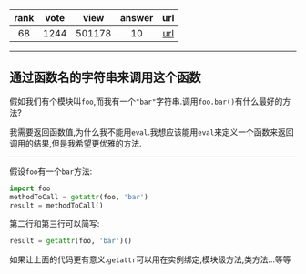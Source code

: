 
| rank | vote | view | answer | url |
|:-:|:-:|:-:|:-:|:-:|
|68|1244|501178|10| [url](http://stackoverflow.com/questions/3061/calling-a-function-of-a-module-by-using-its-name-a-string) |
***

## 通过函数名的字符串来调用这个函数

假如我们有个模块叫`foo`,而我有一个`"bar"`字符串.调用`foo.bar()`有什么最好的方法?

我需要返回函数值,为什么我不能用`eval`.我想应该能用`eval`来定义一个函数来返回调用的结果,但是我希望更优雅的方法.

***

假设`foo`有一个`bar`方法:

```python
import foo
methodToCall = getattr(foo, 'bar')
result = methodToCall()
```

第二行和第三行可以简写:

```python
result = getattr(foo, 'bar')()
```

如果让上面的代码更有意义.`getattr`可以用在实例绑定,模块级方法,类方法...等等